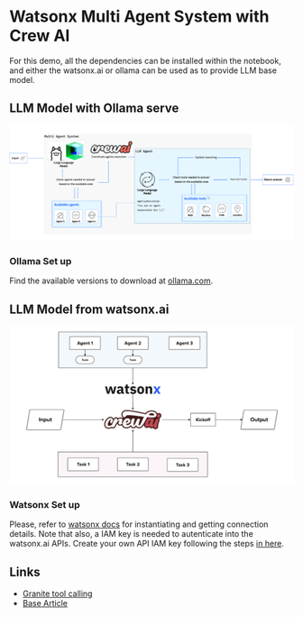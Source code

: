 # Watsonx Multi Agent System with Crew AI

For this demo, all the dependencies can be installed within the notebook, and either the watsonx.ai or ollama can be used as to provide LLM base model.

## LLM Model with Ollama serve

![alt text](./assets/ollama-crew-granite.png)

### Ollama Set up

Find the available versions to download at [ollama.com](https://ollama.com/).

## LLM Model from watsonx.ai

![alt text](./assets/image.png)

### Watsonx Set up

Please, refer to [watsonx docs](https://cloud.ibm.com/docs/watsonxdata?topic=watsonxdata-getting-started) for instantiating and getting connection details. Note that also, a IAM key is needed to autenticate into the watsonx.ai APIs. Create your own API IAM key following the steps [in here](https://cloud.ibm.com/docs/account?topic=account-userapikey&interface=ui#userapikey).

## Links

- [Granite tool calling](https://www.ibm.com/think/tutorials/granite-function-calling)
- [Base Article](https://developer.ibm.com/blogs/awb-leveraging-crewai-and-ibm-watsonx/)